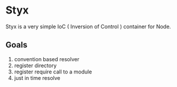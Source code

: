 # Styx

Styx is a very simple IoC ( Inversion of Control ) container for Node.

## Goals

1. convention based resolver
2. register directory
3. register require call to a module
4. just in time resolve

